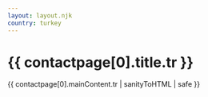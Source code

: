 ```yaml
---
layout: layout.njk
country: turkey
---
```

<h1>{{ contactpage[0].title.tr }}</h1>
{{ contactpage[0].mainContent.tr | sanityToHTML | safe }}

